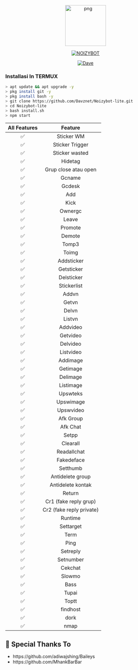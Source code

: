 <p align="center">
<img src="https://g.top4top.io/p_1891zyx6g1.jpg" alt="png" width="128" height="128"/>
</p>
<p align="center">
<a href="#"><img title="NOIZYBOT" src="https://img.shields.io/badge/SELF BOT-green?colorA=%23ff0000&colorB=%23017e40&style=for-the-badge"></a>
</p>
<p align="center">
<a href="https://github.com/Davznet"><img title="Dave" src="https://img.shields.io/badge/Author-Dave-red.svg?style=for-the-badge&logo=github"></a>
</p>

### Installasi In TERMUX

```bash
> apt update && apt upgrade -y
> pkg install git -y
> pkg install bash -y
> git clone https://github.com/Davznet/Noizybot-lite.git
> cd Noizybot-lite
> bash install.sh
> npm start
```

| All Features |                Feature           |
| :-----------: | :--------------------------------: |
|       ✅       | Sticker WM                        |
|       ✅       | Sticker Trigger                   |
|       ✅       | Sticker wasted                   |
|       ✅        |  Hidetag               |
|       ✅        |  Grup close atau open       |
|       ✅        |  Gcname          |
|       ✅        |  Gcdesk       |
|       ✅        |  Add              |
|       ✅        |  Kick              |
|       ✅        |  Ownergc              |
|       ✅        |  Leave              |
|       ✅        |  Promote              |
|       ✅        |  Demote              |
|       ✅        |  Tomp3              |
|       ✅        |  Toimg              |
|       ✅        |  Addsticker             |
|       ✅        |  Getsticker             |
|       ✅        |  Delsticker             |
|       ✅        |  Stickerlist             |
|       ✅        |  Addvn             |
|       ✅        |  Getvn             |
|       ✅        |  Delvn             |
|       ✅        |  Listvn             |
|       ✅        |  Addvideo             |
|       ✅        |  Getvideo             |
|       ✅        |  Delvideo             |
|       ✅        |  Listvideo             |
|       ✅        |  Addimage             |
|       ✅        |  Getimage             |
|       ✅        |  Delimage             |
|       ✅        |  Listimage             |
|       ✅        |  Upswteks        |
|       ✅        |  Upswimage        |
|       ✅        |  Upswvideo        |
|       ✅        |  Afk Group        |
|       ✅        |  Afk Chat        |
|       ✅        |  Setpp             |
|       ✅        |  Clearall             |
|       ✅        |  Readallchat             |
|       ✅        |  Fakedeface             |
|       ✅        |  Setthumb             |
|       ✅        |  Antidelete group             |
|       ✅        |  Antidelete kontak             |
|       ✅        |  Return             |
|       ✅        |  Cr1 (fake reply grup)             |
|       ✅        |  Cr2 (fake reply private)             |
|       ✅        |  Runtime             |
|       ✅        |  Settarget             |
|       ✅        |  Term             |
|       ✅        |  Ping             |
|       ✅        |  Setreply             |
|       ✅        |  Setnumber             |
|       ✅        |  Cekchat             |
|       ✅        |  Slowmo             |
|       ✅        |  Bass             |
|       ✅        |  Tupai             |
|       ✅        |  Toptt             |
|       ✅        |  findhost             |
|       ✅        |  dork             |
|       ✅        |  nmap             |


## 🙏 Special Thanks To
<ul>
<li>https://github.com/adiwajshing/Baileys<br>
<li>https://github.com/MhankBarBar<br>
</li>
